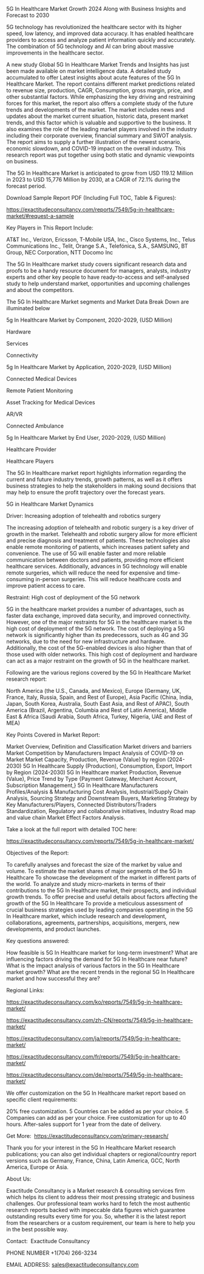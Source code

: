 5G In Healthcare Market Growth 2024 Along with Business Insights and Forecast to 2030

5G technology has revolutionized the healthcare sector with its higher speed, low latency, and improved data accuracy. It has enabled healthcare providers to access and analyze patient information quickly and accurately. The combination of 5G technology and AI can bring about massive improvements in the healthcare sector.

A new study Global 5G In Healthcare Market Trends and Insights has just been made available on market intelligence data. A detailed study accumulated to offer Latest insights about acute features of the 5G In Healthcare Market. The report contains different market predictions related to revenue size, production, CAGR, Consumption, gross margin, price, and other substantial factors. While emphasizing the key driving and restraining forces for this market, the report also offers a complete study of the future trends and developments of the market. The market includes news and updates about the market current situation, historic data, present market trends, and this factor which is valuable and supportive to the business. It also examines the role of the leading market players involved in the industry including their corporate overview, financial summary and SWOT analysis. The report aims to supply a further illustration of the newest scenario, economic slowdown, and COVID-19 impact on the overall industry. This research report was put together using both static and dynamic viewpoints on business.

The 5G In Healthcare Market is anticipated to grow from USD 119.12 Million in 2023 to USD 15,776 Million by 2030, at a CAGR of 72.1% during the forecast period.

Download Sample Report PDF (Including Full TOC, Table & Figures):

https://exactitudeconsultancy.com/reports/7549/5g-in-healthcare-market/#request-a-sample

Key Players in This Report Include:

AT&T Inc., Verizon, Ericsson, T-Mobile USA, Inc., Cisco Systems, Inc., Telus Communications Inc., Telit, Orange S.A., Telefónica, S.A., SAMSUNG, BT Group, NEC Corporation, NTT Docomo Inc

The 5G In Healthcare market study covers significant research data and proofs to be a handy resource document for managers, analysts, industry experts and other key people to have ready-to-access and self-analysed study to help understand market, opportunities and upcoming challenges and about the competitors.

The 5G In Healthcare Market segments and Market Data Break Down are illuminated below

5g In Healthcare Market by Component, 2020-2029, (USD Million)

Hardware

Services

Connectivity

5g In Healthcare Market by Application, 2020-2029, (USD Million)

Connected Medical Devices

Remote Patient Monitoring

Asset Tracking for Medical Devices

AR/VR

Connected Ambulance

5g In Healthcare Market by End User, 2020-2029, (USD Million)

Healthcare Provider

Healthcare Players

The 5G In Healthcare market report highlights information regarding the current and future industry trends, growth patterns, as well as it offers business strategies to help the stakeholders in making sound decisions that may help to ensure the profit trajectory over the forecast years.

5G in Healthcare Market Dynamics

Driver: Increasing adoption of telehealth and robotics surgery

The increasing adoption of telehealth and robotic surgery is a key driver of growth in the market. Telehealth and robotic surgery allow for more efficient and precise diagnosis and treatment of patients. These technologies also enable remote monitoring of patients, which increases patient safety and convenience. The use of 5G will enable faster and more reliable communication between doctors and patients, providing more efficient healthcare services. Additionally, advances in 5G technology will enable remote surgeries, which will reduce the need for expensive and time-consuming in-person surgeries. This will reduce healthcare costs and improve patient access to care.

Restraint: High cost of deployment of the 5G network

5G in the healthcare market provides a number of advantages, such as faster data exchange, improved data security, and improved connectivity. However, one of the major restraints for 5G in the healthcare market is the high cost of deployment of the 5G network. The cost of deploying a 5G network is significantly higher than its predecessors, such as 4G and 3G networks, due to the need for new infrastructure and hardware. Additionally, the cost of the 5G-enabled devices is also higher than that of those used with older networks. This high cost of deployment and hardware can act as a major restraint on the growth of 5G in the healthcare market.

Following are the various regions covered by the 5G In Healthcare Market research report:

North America (the U.S., Canada, and Mexico), Europe (Germany, UK, France, Italy, Russia, Spain, and Rest of Europe), Asia Pacific (China, India, Japan, South Korea, Australia, South East Asia, and Rest of APAC), South America (Brazil, Argentina, Columbia and Rest of Latin America), Middle East & Africa (Saudi Arabia, South Africa, Turkey, Nigeria, UAE and Rest of MEA)

Key Points Covered in Market Report:

Market Overview, Definition and Classification Market drivers and barriers
Market Competition by Manufacturers
Impact Analysis of COVID-19 on Market
Market Capacity, Production, Revenue (Value) by region (2024-2030)
5G In Healthcare Supply (Production), Consumption, Export, Import by Region (2024-2030)
5G In Healthcare market Production, Revenue (Value), Price Trend by Type {Payment Gateway, Merchant Account, Subscription Management,}
5G In Healthcare Manufacturers Profiles/Analysis & Manufacturing Cost Analysis, Industrial/Supply Chain Analysis, Sourcing Strategy and Downstream Buyers, Marketing
Strategy by Key Manufacturers/Players, Connected Distributors/Traders Standardization, Regulatory and collaborative initiatives, Industry Road map and value chain Market Effect Factors Analysis.

Take a look at the full report with detailed TOC here:

https://exactitudeconsultancy.com/reports/7549/5g-in-healthcare-market/

Objectives of the Report:

To carefully analyses and forecast the size of the market by value and volume.
To estimate the market shares of major segments of the 5G In Healthcare
To showcase the development of the market in different parts of the world.
To analyze and study micro-markets in terms of their contributions to the 5G In Healthcare market, their prospects, and individual growth trends.
To offer precise and useful details about factors affecting the growth of the 5G In Healthcare
To provide a meticulous assessment of crucial business strategies used by leading companies operating in the 5G In Healthcare market, which include research and development, collaborations, agreements, partnerships, acquisitions, mergers, new developments, and product launches.

Key questions answered:

How feasible is 5G In Healthcare market for long-term investment?
What are influencing factors driving the demand for 5G In Healthcare near future?
What is the impact analysis of various factors in the 5G In Healthcare market growth?
What are the recent trends in the regional 5G In Healthcare market and how successful they are?

Regional Links:

https://exactitudeconsultancy.com/ko/reports/7549/5g-in-healthcare-market/

https://exactitudeconsultancy.com/zh-CN/reports/7549/5g-in-healthcare-market/

https://exactitudeconsultancy.com/ja/reports/7549/5g-in-healthcare-market/

https://exactitudeconsultancy.com/fr/reports/7549/5g-in-healthcare-market/

https://exactitudeconsultancy.com/de/reports/7549/5g-in-healthcare-market/

We offer customization on the 5G In Healthcare market report based on specific client requirements:

20% free customization.
5 Countries can be added as per your choice.
5 Companies can add as per your choice.
Free customization for up to 40 hours.
After-sales support for 1 year from the date of delivery.

Get More:  https://exactitudeconsultancy.com/primary-research/

Thank you for your interest in the 5G In Healthcare Market research publications; you can also get individual chapters or regional/country report versions such as Germany, France, China, Latin America, GCC, North America, Europe or Asia.

About Us:

Exactitude Consultancy is a Market research & consulting services firm which helps its client to address their most pressing strategic and business challenges. Our professional team works hard to fetch the most authentic research reports backed with impeccable data figures which guarantee outstanding results every time for you. So, whether it is the latest report from the researchers or a custom requirement, our team is here to help you in the best possible way.

Contact:  Exactitude Consultancy

PHONE NUMBER +1(704) 266-3234

EMAIL ADDRESS: sales@exactitudeconsultancy.com
